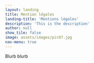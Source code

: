 ```yaml
---
layout: landing
title: Mention légales
landing-title: 'Mentions légales'
description: 'This is the description'
author: null
show_tile: false
image: assets/images/pic07.jpg
nav-menu: true
---
```


Blurb blurb